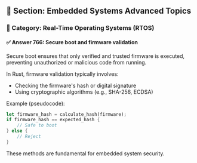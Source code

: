 ## 📘 Section: Embedded Systems Advanced Topics
### 🔹 Category: Real-Time Operating Systems (RTOS)
#### ✅ Answer 766: Secure boot and firmware validation

Secure boot ensures that only verified and trusted firmware is executed, preventing unauthorized or malicious code from running.

In Rust, firmware validation typically involves:
- Checking the firmware's hash or digital signature
- Using cryptographic algorithms (e.g., SHA-256, ECDSA)

Example (pseudocode):
```rust
let firmware_hash = calculate_hash(firmware);
if firmware_hash == expected_hash {
    // Safe to boot
} else {
    // Reject
}
```
These methods are fundamental for embedded system security.
